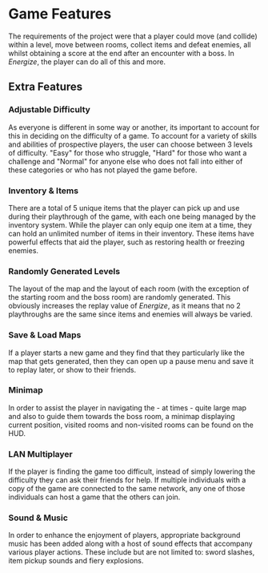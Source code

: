 # Game Features

The requirements of the project were that a player could move (and collide) within a level, move between rooms, collect items and defeat enemies, all whilst obtaining a score at the end after an encounter with a boss. In *Energize*, the player can do all of this and more.

## Extra Features
### Adjustable Difficulty
As everyone is different in some way or another, its important to account for this in deciding on the difficulty of a game. To account for a variety of skills and abilities of prospective players, the user can choose between 3 levels of difficulty. "Easy" for those who struggle, "Hard" for those who want a challenge and "Normal" for anyone else who does not fall into either of these categories or who has not played the game before.

### Inventory & Items
There are a total of 5 unique items that the player can pick up and use during their playthrough of the game, with each one being managed by the inventory system. While the player can only equip one item at a time, they can hold an unlimited number of items in their inventory. These items have powerful effects that aid the player, such as restoring health or freezing enemies.

### Randomly Generated Levels
The layout of the map and the layout of each room (with the exception of the starting room and the boss room) are randomly generated. This obviously increases the replay value of *Energize*, as it means that no 2 playthroughs are the same since items and enemies will always be varied.

### Save & Load Maps
If a player starts a new game and they find that they particularly like the map that gets generated, then they can open up a pause menu and save it to replay later, or show to their friends.

### Minimap
In order to assist the player in navigating the - at times - quite large map and also to guide them towards the boss room, a minimap displaying current position, visited rooms and non-visited rooms can be found on the HUD.

### LAN Multiplayer
If the player is finding the game too difficult, instead of simply lowering the difficulty they can ask their friends for help. If multiple individuals with a copy of the game are connected to the same network, any one of those individuals can host a game that the others can join.

### Sound & Music
In order to enhance the enjoyment of players, appropriate background music has been added along with a host of sound effects that accompany various player actions. These include but are not limited to: sword slashes, item pickup sounds and fiery explosions.
